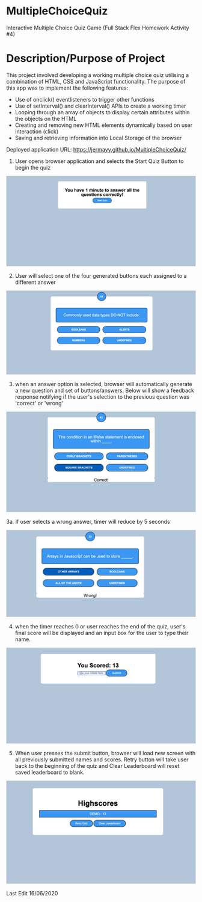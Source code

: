 # MultipleChoiceQuiz
Interactive Multiple Choice Quiz Game (Full Stack Flex Homework Activity #4)

# Description/Purpose of Project
This project involved developing a working multiple choice quiz utilising a combination of HTML, CSS and JavaScript functionality. The purpose of this app was to implement the following features:

- Use of onclick() eventlisteners to trigger other functions
- Use of setInterval() and clearInterval() APIs to create a working timer
- Looping through an array of objects to display certain attributes within the objects on the HTML
- Creating and removing new HTML elements dynamically based on user interaction (click)
- Saving and retrieving information into Local Storage of the browser 

Deployed application URL: https://jermayy.github.io/MultipleChoiceQuiz/




1. User opens browser application and selects the Start Quiz Button to begin the quiz


![](/screenshots/1.png)




2. User will select one of the four generated buttons each assigned to a different answer

![](/screenshots/2.png)




3. when an answer option is selected, browser will automatically generate a new question and set of buttons/answers. Below will show a feedback response notifying if the user's selection to the previous question was 'correct' or 'wrong'


![](/screenshots/3.png)




   3a. if user selects a wrong answer, timer will reduce by 5 seconds


![](/screenshots/3a.png)






4. when the timer reaches 0 or user reaches the end of the quiz, user's final score will be displayed and an input box for the user to type their name.


![](/screenshots/4.png)




5. When user presses the submit button, browser will load new screen with all previously submitted names and scores. Retry button will take user back to the beginning of the quiz and Clear Leaderboard will reset saved leaderboard to blank.


![](/screenshots/5.png)



Last Edit 16/06/2020